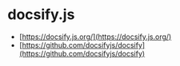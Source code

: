 

# docsify.js

* [https://docsify.js.org/](https://docsify.js.org/)
* [https://github.com/docsifyjs/docsify](https://github.com/docsifyjs/docsify)
